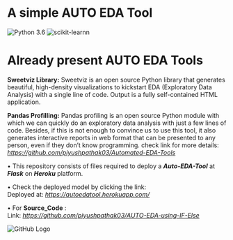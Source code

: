 # A simple AUTO EDA Tool
![Python 3.6](https://img.shields.io/badge/Python-3.6-brightgreen.svg) ![scikit-learnn](https://img.shields.io/badge/Library-Scikit_Learn-orange.svg)

# Already present AUTO EDA Tools
**Sweetviz Library:** Sweetviz is an open source Python library that generates beautiful, high-density visualizations to kickstart EDA (Exploratory Data Analysis) with a single line of code. Output is a fully self-contained HTML application.

**Pandas Profilling:** Pandas profiling is an open source Python module with which we can quickly do an exploratory data analysis with just a few lines of code. Besides, if this is not enough to convince us to use this tool, it also generates interactive reports in web format that can be presented to any person, even if they don’t know programming.
check link for more details: _https://github.com/piyushpathak03/Automated-EDA-Tools_

• This repository consists of files required to deploy a ___Auto-EDA-Tool___ at ___Flask___ on ___Heroku___ platform.

• Check the deployed model by clicking the link:<br />
Deployed at: _https://autoedatool.herokuapp.com/_

• For __Source_Code__ :<br />
Link: _https://github.com/piyushpathak03/AUTO-EDA-using-IF-Else_

![GitHub Logo](/images/logo.png)
